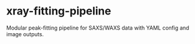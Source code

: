 # xray-fitting-pipeline
Modular peak-fitting pipeline for SAXS/WAXS data with YAML config and image outputs.
